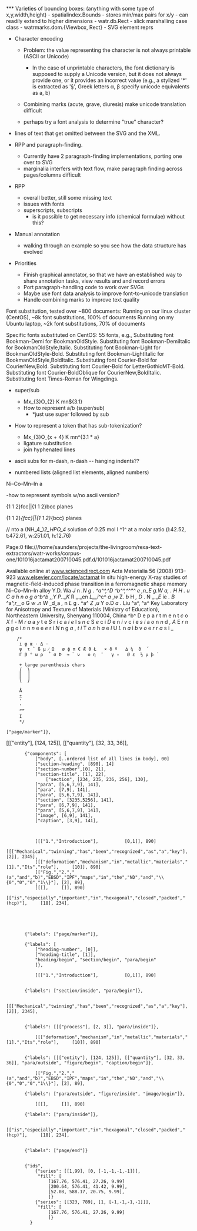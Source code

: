 
*** Varieties of bounding boxes: (anything with some type of x,y,width,height)
    - spatialindex.Bounds
      - stores min/max pairs for x/y
      - can readily extend to higher dimensions
    - watr.db.Rect
      - slick marshalling case class
    - watrmarks.dom.{Viewbox, Rect}
      - SVG element reprs


+ Character encoding
  + Problem: the value representing the character is not always printable (ASCII or Unicode)
    + In the case of unprintable characters, the font dictionary is supposed to supply a Unicode version, but
      it does not always provide one, or it provides an incorrect value
       (e.g., a stylized '*' is extracted as '§', Greek letters α, β  specify unicode equivalents as a, b)

  + Combining marks (acute, grave, diuresis) make unicode translation difficult
  + perhaps try a font analysis to determine "true" character?

+ lines of text that get omitted between the SVG and the XML.


+ RPP and paragraph-finding.
  + Currently have 2 paragraph-finding implementations, porting one over to SVG
  + marginalia interfers with text flow, make paragraph finding across pages/columns difficult

+ RPP
  + overall better, still some missing text
  + issues with fonts
  + superscripts, subscripts
    + is it possible to get necessary info (chemical formulae) without this?

+ Manual annotation
  + walking through an example so you see how the data structure has evolved


+ Priorities
  + Finish graphical annotator, so that we have an established way to share annotation tasks,
    view results and and record errors
  + Port paragraph-handling code to work over SVGs
  + Maybe use font data analysis to improve font-to-unicode translation
  + Handle combining marks to improve text quality


Font substitution, tested over ~800 documents:
  Running on our linux cluster (CentOS), ~8k font substitutions, 100% of documents
  Running on my Ubuntu laptop, ~2k font substitutions, 70% of documents


  Specific fonts substituted on CentOS: 55 fonts, e.g.,
    Substituting font Bookman-Demi for BookmanOldStyle.
    Substituting font Bookman-DemiItalic for BookmanOldStyle,Italic.
    Substituting font Bookman-Light for BookmanOldStyle-Bold.
    Substituting font Bookman-LightItalic for BookmanOldStyle,BoldItalic.
    Substituting font Courier-Bold for CourierNew,Bold.
    Substituting font Courier-Bold for LetterGothicMT-Bold.
    Substituting font Courier-BoldOblique for CourierNew,BoldItalic.
    Substituting font Times-Roman for Wingdings.



- super/sub
  - Mx_{3}O_{2}   K mn${3.1}
  - How to represent a/b (super/sub)
    -  *just use super followed by sub

- How to represent a token that has sub-tokenization?
  - Mx_{3}O_{x + 4}   K mn^{3.1 * a}
  - ligature substitution
  - join hyphenated lines

 - ascii subs for m-dash, n-dash
 -- hanging indents??

 - numbered lists (aligned list elements, aligned numbers)


 Ni–Co–Mn–In a

-how to represent symbols w/no ascii version?

{1 1 2}fcc||{1 1 2}bcc planes

\{1 1 2\}_{fcc}||\{1 1 2\}_{bcc} planes



// nto a (NH_4_)_2_HPO_4_ solution of 0.25 mol l ^1^ at a molar ratio                                                                                          (l:42.52, t:472.61, w:251.01, h:12.76)



Page:0 file:///home/saunders/projects/the-livingroom/rexa-text-extractors/watr-works/corpus-one/101016jactamat200710045.pdf.d/101016jactamat200710045.pdf

Available online at www.sciencedirect.com
Acta Materialia 56 (2008) 913–923
www.elsevier.com/locate/actamat
In situ high-energy X-ray studies of magnetic-ﬁeld-induced
phase transition in a ferromagnetic shape memory Ni–Co–Mn–In alloy
Y.D. Wa _J_ n _.__N_ g _._ ^a^^,^_D_ ^b^^,^^*^ _e_ ,_n_E _g_.W _a__,_ . _H_ H _._ u _C_ a _h_ n _o_ g _o_^b^_b_ ,_,_Y _P_._.__K_ R _._en _L__i_^c^ _a_ ,_w_ Z. _b_ H _,_ _D_ . N _.__E_ ie _._ _B_ ^a^,_r__o_ G _w_ ._n_ W _d_a _,_ n _L_ g _._ ^a^ _Z_ ,_u_ Y _o_.D _a_ . Liu ^a^,
^a^ Key Laboratory for Anisotropy and Texture of Materials (Ministry of Education), Northeastern University, Shenyang 110004, China
^b^ D e p a r t m e n t _c_ o _X_ f _-_ M _r_ _a_ a _y_ t e _S_ r i _c_ a _i_ _e_ l s _n_ _c_ S _e_ c i _D_ e n _i_ _v_ c _i_ e _s_ _i_ a _o_ n _n_ d _,_ _A_ E _r_ n _g_ g _o_ i _n_ n _n_ e e _e_ r i _N_ n g _a_ , _t_ _i_ T _o_ _n_ h _a_ e _l_ U _L_ n _a_ i _b_ v _o_ e _r_ r _a_ s i _

        /*
         ı φ α · Δ ⋅
         ψ  τ ˆ ß μ ⁄ Ω   ø ϕ π € Æ θ Ł   × δ º   ∆ ¼  ð  ˇ
         Γ β ° ω ρ  ˚ σ Þ  → ˜ ν   ο η  ¨   γ ⇑   Ø ε  ½ µ þ ´

         + large parenthesis chars
         ⎛  ⎞
         ⎜  ⎟
         ⎝  ⎠

         Å
         ±
         ‘
         ’
         “”
         Ι
         */

    ["page/marker"]},
[[["entity"], [124, 125]], [["quantity"], [32, 33, 36]], 

           {"components": [
               ["body", [..ordered list of all lines in body], 00]
               ["section-heading", [890], 14]
               ["section-number",[0], 21],
               ["section-title", [1], 22],
                   ["section", [234, 235, 236, 256], 130],
               ["para", [5,6,7,9], 141],
               ["para", [7,9], 141],
               ["para", [5,6,7,9], 141],
               ["section", [3235,5256], 141],
               ["para", [6,7,9], 141],
               ["para", [5,6,7,9], 141],
               ["image", [6,9], 141],
               ["caption", [3,9], 141],



               [[["1.","Introduction"],          [0,1]], 890]
               [[["Mechanical","twinning","has","been","recognized","as","a","key"],              [2]], 2345],
               [[["deformation","mechanism","in","metallic","materials","[1].","Its","role"],     [10]], 890]
               [["Fig.","2.","(a","and","b)","EBSD","IPF","maps","in","the","ND","and","\\{0","0","0","1\\}"], [2], 89],
               [[[],     []], 890]
               [["is","especially","important","in","hexagonal","closed","packed","(hcp)"],     [18], 234],





           {"labels": ["page/marker"]},

           {"labels": [
               ["heading-number", [0]],
               ["heading-title", [1]],
               "heading/begin", "section/begin", "para/begin"
               ]},

               [[["1.","Introduction"],          [0,1]], 890]


           {"labels": ["section/inside", "para/begin"]},

               [[["Mechanical","twinning","has","been","recognized","as","a","key"],              [2]], 2345],


           {"labels": [[["process"], [2, 3]], "para/inside"]},

               [[["deformation","mechanism","in","metallic","materials","[1].","Its","role"],     [10]], 890]


           {"labels": [[["entity"], [124, 125]], [["quantity"], [32, 33, 36]], "para/outside", "figure/begin", "caption/begin"]},

               [["Fig.","2.","(a","and","b)","EBSD","IPF","maps","in","the","ND","and","\\{0","0","0","1\\}"], [2], 89],

           {"labels": ["para/outside", "figure/inside", "image/begin"]},

               [[[],     []], 890]

           {"labels": ["para/inside"]},

               [["is","especially","important","in","hexagonal","closed","packed","(hcp)"],     [18], 234],


           {"labels": ["page/end"]}
           
       
           {"ids", 
               {"series": [[1,99], [0, [-1,-1,-1,-1]]], 
                "fill": [
                    [167.76, 576.41, 27.26, 9.99]
                    [200.64, 576.41, 41.42, 9.99],
                    [52.08, 588.17, 20.75, 9.99],
                    ]}
               {"series": [[323, 789], [1, [-1,-1,-1,-1]]], 
                "fill": [
                    [167.76, 576.41, 27.26, 9.99]
                    ]}
             }

